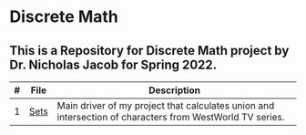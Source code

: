 # Discrete Math

## This is a Repository for Discrete Math project by Dr. Nicholas Jacob for Spring 2022.

|   #   | File            | Description                                        |
| :---: | --------------- | -------------------------------------------------- |
|   1   | <a href="https://github.com/aayushbhurtel/Discrete_Math/blob/main/BhurtelAayush_CPSMA_3913_01_Lesson1_Sets.ipynb">Sets</a>         | Main driver of my project that calculates union and intersection of characters from WestWorld TV series.      |
